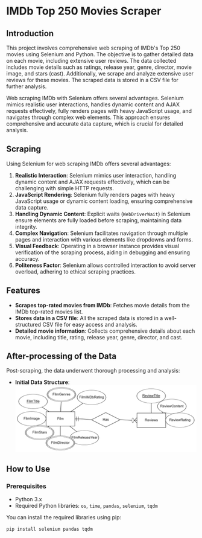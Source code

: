 # IMDb Top 250 Movies Scraper

## Introduction

This project involves comprehensive web scraping of IMDb's Top 250 movies using Selenium and Python. The objective is to gather detailed data on each movie, including extensive user reviews. The data collected includes movie details such as ratings, release year, genre, director, movie image, and stars (cast). Additionally, we scrape and analyze extensive user reviews for these movies. The scraped data is stored in a CSV file for further analysis.

Web scraping IMDb with Selenium offers several advantages. Selenium mimics realistic user interactions, handles dynamic content and AJAX requests effectively, fully renders pages with heavy JavaScript usage, and navigates through complex web elements. This approach ensures comprehensive and accurate data capture, which is crucial for detailed analysis.

## Scraping

Using Selenium for web scraping IMDb offers several advantages:

1. **Realistic Interaction**: Selenium mimics user interaction, handling dynamic content and AJAX requests effectively, which can be challenging with simple HTTP requests.
2. **JavaScript Rendering**: Selenium fully renders pages with heavy JavaScript usage or dynamic content loading, ensuring comprehensive data capture.
3. **Handling Dynamic Content**: Explicit waits (`WebDriverWait`) in Selenium ensure elements are fully loaded before scraping, maintaining data integrity.
4. **Complex Navigation**: Selenium facilitates navigation through multiple pages and interaction with various elements like dropdowns and forms.
5. **Visual Feedback**: Operating in a browser instance provides visual verification of the scraping process, aiding in debugging and ensuring accuracy.
6. **Politeness Factor**: Selenium allows controlled interaction to avoid server overload, adhering to ethical scraping practices.

## Features

- **Scrapes top-rated movies from IMDb**: Fetches movie details from the IMDb top-rated movies list.
- **Stores data in a CSV file**: All the scraped data is stored in a well-structured CSV file for easy access and analysis.
- **Detailed movie information**: Collects comprehensive details about each movie, including title, rating, release year, genre, director, and cast.

## After-processing of the Data

Post-scraping, the data underwent thorough processing and analysis:

- **Initial Data Structure**:
  ![Initial Data Structure](./Images/Scraped.png)


## How to Use

### Prerequisites

- Python 3.x
- Required Python libraries: `os`, `time`, `pandas`, `selenium`, `tqdm`

You can install the required libraries using pip:
```bash
pip install selenium pandas tqdm
```

